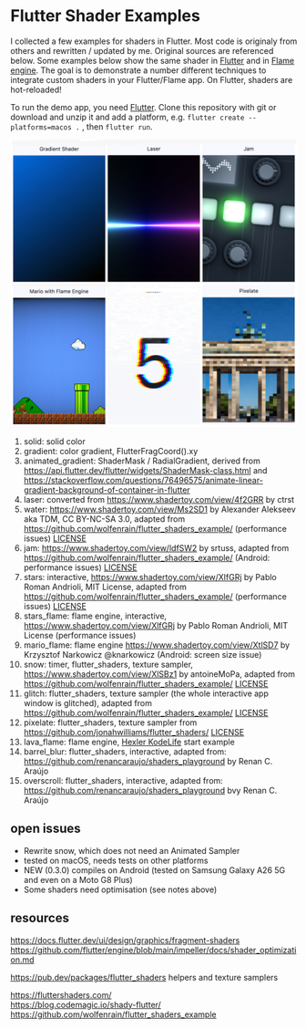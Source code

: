 # Flutter Shader Examples

I collected a few examples for shaders in Flutter. Most code is originaly from others and rewritten / updated by me. Original sources are referenced below. Some examples below show the same shader in [Flutter](https://flutter.dev/) and in [Flame engine](https://flame-engine.org/). The goal is to demonstrate a number different techniques to integrate custom shaders in your Flutter/Flame app. On Flutter, shaders are hot-reloaded!

To run the demo app, you need [Flutter](https://docs.flutter.dev/get-started/install). Clone this repository with git or download and unzip it and add a platform, e.g. `flutter create --platforms=macos .` , then `flutter run`.

![examples](assets/github/collage.png)

1. solid: solid color
1. gradient: color gradient, FlutterFragCoord().xy
1. animated_gradient: ShaderMask / RadialGradient, derived from https://api.flutter.dev/flutter/widgets/ShaderMask-class.html and https://stackoverflow.com/questions/76496575/animate-linear-gradient-background-of-container-in-flutter
1. laser: converted from https://www.shadertoy.com/view/4f2GRR by ctrst
1. water: https://www.shadertoy.com/view/Ms2SD1 by Alexander Alekseev aka TDM, CC BY-NC-SA 3.0, adapted from https://github.com/wolfenrain/flutter_shaders_example/ (performance issues) [LICENSE](licenses/LICENSE_WOLFENRAIN.txt)
1. jam: https://www.shadertoy.com/view/ldfSW2 by srtuss, adapted from https://github.com/wolfenrain/flutter_shaders_example/ (Android: performance issues) [LICENSE](licenses/LICENSE_WOLFENRAIN.txt)
1. stars: interactive, https://www.shadertoy.com/view/XlfGRj by Pablo Roman Andrioli, MIT License, adapted from https://github.com/wolfenrain/flutter_shaders_example/ (performance issues) [LICENSE](licenses/LICENSE_WOLFENRAIN.txt)
1. stars_flame: flame engine, interactive, https://www.shadertoy.com/view/XlfGRj by Pablo Roman Andrioli, MIT License (performance issues)
1. mario_flame: flame engine https://www.shadertoy.com/view/XtlSD7 by Krzysztof Narkowicz @knarkowicz (Android: screen size issue)
1. snow: timer, flutter_shaders, texture sampler, https://www.shadertoy.com/view/XlSBz1 by antoineMoPa, adapted from https://github.com/wolfenrain/flutter_shaders_example/ [LICENSE](licenses/LICENSE_WOLFENRAIN.txt)
1. glitch: flutter_shaders, texture sampler (the whole interactive app window is glitched), adapted from https://github.com/wolfenrain/flutter_shaders_example/ [LICENSE](licenses/LICENSE_WOLFENRAIN.txt)
1. pixelate: flutter_shaders, texture sampler from https://github.com/jonahwilliams/flutter_shaders/  [LICENSE](licenses/LICENSE_FLUTTER_AUTHORS.txt)
1. lava_flame: flame engine, [Hexler KodeLife](https://hexler.net/kodelife) start example
1. barrel_blur: flutter_shaders, interactive, adapted from: https://github.com/renancaraujo/shaders_playground by Renan C. Araújo
1. overscroll: flutter_shaders, interactive, adapted from: https://github.com/renancaraujo/shaders_playground bvy Renan C. Araújo

## open issues

- Rewrite snow, which does not need an Animated Sampler
- tested on macOS, needs tests on other platforms
- NEW (0.3.0) compiles on Android (tested on Samsung Galaxy A26 5G and even on a Moto G8 Plus) 
- Some shaders need optimisation (see notes above)

## resources

https://docs.flutter.dev/ui/design/graphics/fragment-shaders  
https://github.com/flutter/engine/blob/main/impeller/docs/shader_optimization.md

https://pub.dev/packages/flutter_shaders helpers and texture samplers

https://fluttershaders.com/    
https://blog.codemagic.io/shady-flutter/  
https://github.com/wolfenrain/flutter_shaders_example

